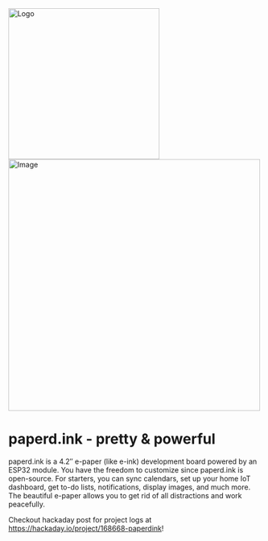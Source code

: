 <img src="https://paperdink.github.io/images/paperd_ink.svg" alt="Logo" width="300px">

<img src="https://paperdink.github.io/images/abstract_clock_side_image.png" alt="Image" width="500px">

# paperd.ink - pretty & powerful

paperd.ink is a 4.2″ e-paper (like e-ink) development board powered by an ESP32 module. You have the freedom to customize since paperd.ink is open-source. For starters, you can sync calendars, set up your home IoT dashboard, get to-do lists, notifications, display images, and much more. The beautiful e-paper allows you to get rid of all distractions and work peacefully.

Checkout hackaday post for project logs at https://hackaday.io/project/168668-paperdink!
